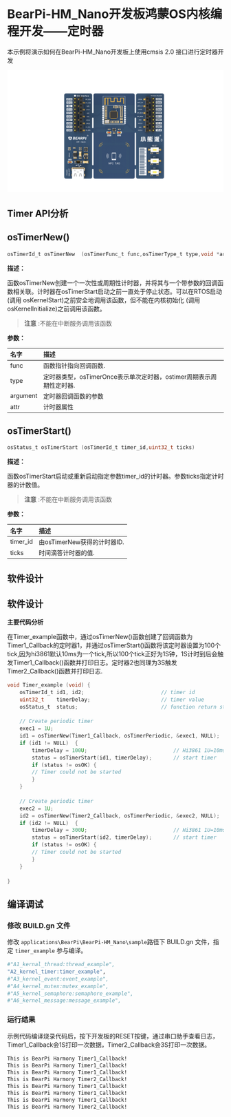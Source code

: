 # BearPi-HM_Nano开发板鸿蒙OS内核编程开发——定时器
本示例将演示如何在BearPi-HM_Nano开发板上使用cmsis 2.0 接口进行定时器开发

![BearPi-HM_Nano](../../../../../applications/BearPi/BearPi-HM_Nano/docs/figures/00_public/BearPi-HM_Nano.png)
## Timer API分析


## osTimerNew()

```c
osTimerId_t osTimerNew	(osTimerFunc_t func,osTimerType_t type,void *argument,const osTimerAttr_t *attr)
```
**描述：**

函数osTimerNew创建一个一次性或周期性计时器，并将其与一个带参数的回调函数相关联。计时器在osTimerStart启动之前一直处于停止状态。可以在RTOS启动(调用 osKernelStart)之前安全地调用该函数，但不能在内核初始化 (调用 osKernelInitialize)之前调用该函数。
> **注意** :不能在中断服务调用该函数


**参数：**

|名字|描述|
|:--|:------| 
| func | 函数指针指向回调函数.  |
| type | 定时器类型，osTimerOnce表示单次定时器，ostimer周期表示周期性定时器.  |
| argument |定时器回调函数的参数|
| attr |计时器属性|

## osTimerStart()

```c
osStatus_t osTimerStart	(osTimerId_t timer_id,uint32_t ticks)
```
**描述：**

函数osTimerStart启动或重新启动指定参数timer_id的计时器。参数ticks指定计时器的计数值。

> **注意** :不能在中断服务调用该函数


**参数：**

|名字|描述|
|:--|:------| 
| timer_id | 由osTimerNew获得的计时器ID.  |
| ticks | 时间滴答计时器的值.  |

## 软件设计

## 软件设计

**主要代码分析**

在Timer_example函数中，通过osTimerNew()函数创建了回调函数为Timer1_Callback的定时器1，并通过osTimerStart()函数将该定时器设置为100个tick,因为hi3861默认10ms为一个tick,所以100个tick正好为1S钟，1S计时到后会触发Timer1_Callback()函数并打印日志。定时器2也同理为3S触发Timer2_Callback()函数并打印日志.

```c
void Timer_example (void) {
    osTimerId_t id1, id2;                         // timer id
    uint32_t    timerDelay;                       // timer value
    osStatus_t  status;                           // function return status

    // Create periodic timer
    exec1 = 1U;
    id1 = osTimerNew(Timer1_Callback, osTimerPeriodic, &exec1, NULL);
    if (id1 != NULL)  {
        timerDelay = 100U;                            // Hi3861 1U=10ms,100U=1S
        status = osTimerStart(id1, timerDelay);       // start timer
        if (status != osOK) {
        // Timer could not be started
        }
    }

    // Create periodic timer
    exec2 = 1U;
    id2 = osTimerNew(Timer2_Callback, osTimerPeriodic, &exec2, NULL);
    if (id2 != NULL)  {
        timerDelay = 300U;                            // Hi3861 1U=10ms,300U=3S
        status = osTimerStart(id2, timerDelay);       // start timer
        if (status != osOK) {
        // Timer could not be started
        }
    }
  
}

```

## 编译调试

### 修改 BUILD.gn 文件

修改 `applications\BearPi\BearPi-HM_Nano\sample`路径下 BUILD.gn 文件，指定 `timer_example` 参与编译。

```r
#"A1_kernal_thread:thread_example",
"A2_kernel_timer:timer_example",
#"A3_kernel_event:event_example",
#"A4_kernel_mutex:mutex_example",
#"A5_kernel_semaphore:semaphore_example",
#"A6_kernel_message:message_example",
```
    


### 运行结果<a name="section18115713118"></a>

示例代码编译烧录代码后，按下开发板的RESET按键，通过串口助手查看日志，Timer1_Callback会1S打印一次数据，Timer2_Callback会3S打印一次数据。
```
This is BearPi Harmony Timer1_Callback!
This is BearPi Harmony Timer1_Callback!
This is BearPi Harmony Timer1_Callback!
This is BearPi Harmony Timer2_Callback!
This is BearPi Harmony Timer1_Callback!
This is BearPi Harmony Timer1_Callback!
This is BearPi Harmony Timer1_Callback!
This is BearPi Harmony Timer2_Callback!
```
